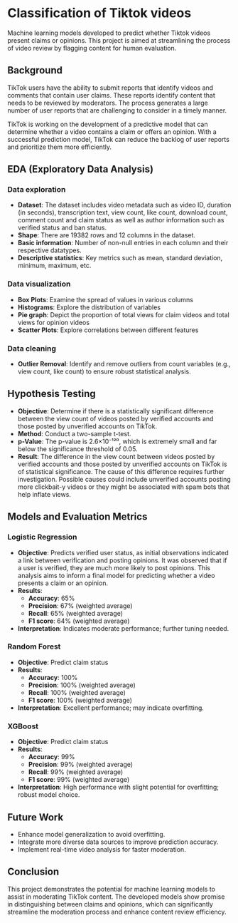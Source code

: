 
# Classification of Tiktok videos

Machine learning models developed to predict whether Tiktok videos present claims or opinions. This project is aimed at streamlining the process of video review by flagging content for human evaluation.


## Background
TikTok users have the ability to submit reports that identify videos and comments that contain user claims. These reports identify content that needs to be reviewed by moderators. The process generates a large number of user reports that are challenging to consider in a timely manner. 

TikTok is working on the development of a predictive model that can determine whether a video contains a claim or offers an opinion. With a successful prediction model, TikTok can reduce the backlog of user reports and prioritize them more efficiently.


## EDA (Exploratory Data Analysis)
### Data exploration
- **Dataset**: The dataset includes video metadata such as video ID, duration (in seconds), transcription text, view count, like count, download count, comment count and claim status as well as author information such as verified status and ban status.
- **Shape**: There are 19382 rows and 12 columns in the dataset.
- **Basic information**: Number of non-null entries in each column and their respective datatypes.
- **Descriptive statistics**: Key metrics such as mean, standard deviation, minimum, maximum, etc.

### Data visualization
- **Box Plots**: Examine the spread of values in various columns
- **Histograms**: Explore the distribution of variables
- **Pie graph**: Depict the proportion of total views for claim videos and total views for opinion videos
- **Scatter Plots**: Explore correlations between different features

### Data cleaning 
- **Outlier Removal**: Identify and remove outliers from count variables (e.g., view count, like count) to ensure robust statistical analysis.
## Hypothesis Testing
- **Objective**: Determine if there is a statistically significant difference between the view count of videos posted by verified accounts and those posted by unverified accounts on TikTok.
- **Method**: Conduct a two-sample t-test.
- **p-Value**: The p-value is 2.6×10⁻¹²⁰, which is extremely small and far below the significance threshold of 0.05.
- **Result**: The difference in the view count between videos posted by verified accounts and those posted by unverified accounts on TikTok is of statistical significance. The cause of this difference requires further investigation. Possible causes could include unverified accounts posting more clickbait-y videos or they might be associated with spam bots that help inflate views.


## Models and Evaluation Metrics

### Logistic Regression
- **Objective**: Predicts verified user status, as initial observations indicated a link between verification and posting opinions. It was observed that if a user is verified, they are much more likely to post opinions. This analysis aims to inform a final model for predicting whether a video presents a claim or an opinion.
- **Results**:
  - **Accuracy**: 65%
  - **Precision**: 67% (weighted average)
  - **Recall**: 65% (weighted average)
  - **F1 score**: 64% (weighted average)
- **Interpretation**: Indicates moderate performance; further tuning needed.

### Random Forest
- **Objective**: Predict claim status
- **Results**:
  - **Accuracy**: 100%
  - **Precision**: 100% (weighted average)
  - **Recall**: 100% (weighted average)
  - **F1 score**: 100% (weighted average)
- **Interpretation**: Excellent performance; may indicate overfitting.

### XGBoost
- **Objective**: Predict claim status
- **Results**:
  - **Accuracy**: 99%
  - **Precision**: 99% (weighted average)
  - **Recall**: 99% (weighted average)
  - **F1 score**: 99% (weighted average)
- **Interpretation**: High performance with slight potential for overfitting; robust model choice.

## Future Work
- Enhance model generalization to avoid overfitting.
- Integrate more diverse data sources to improve prediction accuracy.
- Implement real-time video analysis for faster moderation.
## Conclusion
This project demonstrates the potential for machine learning models to assist in moderating TikTok content. The developed models show promise in distinguishing between claims and opinions, which can significantly streamline the moderation process and enhance content review efficiency.
